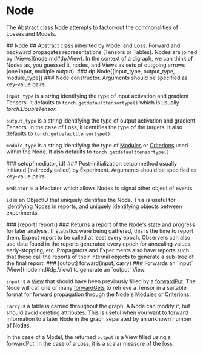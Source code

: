 # Node #
The Abstract class [Node](#dp.Node) attempts to factor-out the commonalities of 
Losses and Models.

<a name="dp.Node"/>
## Node ##
Abstract class inherited by Model and Loss.
Forward and backward propagates representations (Tensors or Tables).
Nodes are joined by [Views](node.md#dp.View). In the context of a digraph, 
we can think of Nodes as, you guessed it, nodes, and Views as sets of outgoing arrows (one input, multiple output).

<a name="dp.Node.__init"/>
### dp.Node{[input_type, output_type, module_type]} ###
Node constructor. Arguments should be specified as key-value pairs. 

`input_type` is a string identifying the type of input activation and gradient Tensors. It defaults to 
`torch.getdefaulttensortype()` which is usually _torch.DoubleTensor_.

`output_type` is a string identifying the type of output activation and gradient Tensors. In the case of 
Loss, it identifies the type of the targets. It also defaults to `torch.getdefaulttensortype()`.

`module_type` is a string identifying the type of [Modules](https://github.com/torch/nn/blob/master/doc/module.md#module) 
or [Criterions](https://github.com/torch/nn/blob/master/doc/criterion.md#nn.Criterion) used within the Node. It also defaults to 
`torch.getdefaulttensortype()`.

<a name="dp.Node.setup"/>
### setup{mediator, id} ###
Post-initialization setup method usually initiated (indirectly called) by Experiment. 
Arguments should be specified as key-value pairs. 

`mediator` is a Mediator which allows Nodes to signal other object of events.

`id` is an ObjectID that uniquely identifies the Node. This is useful for identifying 
Nodes in reports, and uniquely identifying objects between experiments.

<a name="dp.Node.report"/>
### [report] report() ###
Returns a report of the Node's state and progress for later analysis. 
If statistics were being gathered, this is the time to report them.
Expect report to be called at least every epoch.
Observers can also use data found in the reports generated every epoch for annealing 
values, early-stopping, etc. Propagators and Experiments also have reports such that these 
call the reports of their internal objects to generate a sub-tree of the final report.

<a name="dp.Node.forward"/>
### [output] forward(input, carry) ###
Forwards an `input` [View](node.md#dp.View) to generate an `output` View.

`input` is a [View](node.md#dp.View) that should have been previously filled by a [forwardPut](view.md#dp.View.forwardPut). 
The Node will call one or many [forwardGets](view.md#dp.View.forwardGet) to retrieve a Tensor in a suitable format for forward 
propagation through the Node's [Modules](https://github.com/torch/nn/blob/master/doc/module.md#module) 
or [Criterions](https://github.com/torch/nn/blob/master/doc/criterion.md#nn.Criterion).

`carry` is a table is carried throughout the graph. A Node can modify it, but should avoid deleting attributes.
This is useful when you want to forward information to a later Node in the graph seperated by an unknown number of Nodes.

In the case of a Model, the returned `output` is a View filled using a forwardPut. In the case of a Loss, it is a scalar 
measure of the loss.

